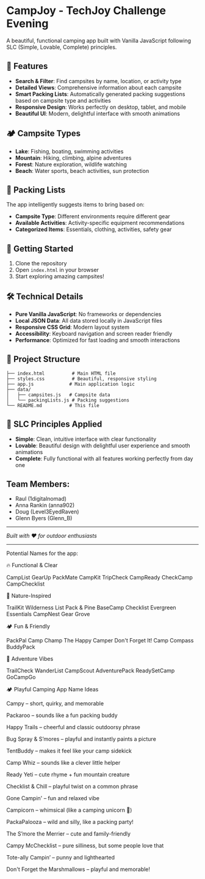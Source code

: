 # CampJoy - TechJoy Challenge Evening

A beautiful, functional camping app built with Vanilla JavaScript following SLC (Simple, Lovable, Complete) principles.

## 🌟 Features

- **Search & Filter**: Find campsites by name, location, or activity type
- **Detailed Views**: Comprehensive information about each campsite
- **Smart Packing Lists**: Automatically generated packing suggestions based on campsite type and activities
- **Responsive Design**: Works perfectly on desktop, tablet, and mobile
- **Beautiful UI**: Modern, delightful interface with smooth animations

## 🏕️ Campsite Types

- **Lake**: Fishing, boating, swimming activities
- **Mountain**: Hiking, climbing, alpine adventures
- **Forest**: Nature exploration, wildlife watching
- **Beach**: Water sports, beach activities, sun protection

## 🎒 Packing Lists

The app intelligently suggests items to bring based on:

- **Campsite Type**: Different environments require different gear
- **Available Activities**: Activity-specific equipment recommendations
- **Categorized Items**: Essentials, clothing, activities, safety gear

## 🚀 Getting Started

1. Clone the repository
2. Open `index.html` in your browser
3. Start exploring amazing campsites!

## 🛠️ Technical Details

- **Pure Vanilla JavaScript**: No frameworks or dependencies
- **Local JSON Data**: All data stored locally in JavaScript files
- **Responsive CSS Grid**: Modern layout system
- **Accessibility**: Keyboard navigation and screen reader friendly
- **Performance**: Optimized for fast loading and smooth interactions

## 📁 Project Structure

```
├── index.html          # Main HTML file
├── styles.css          # Beautiful, responsive styling
├── app.js             # Main application logic
├── data/
│   ├── campsites.js   # Campsite data
│   └── packingLists.js # Packing suggestions
└── README.md          # This file
```

## 🎯 SLC Principles Applied

- **Simple**: Clean, intuitive interface with clear functionality
- **Lovable**: Beautiful design with delightful user experience and smooth animations
- **Complete**: Fully functional with all features working perfectly from day one

## Team Members:

- Raul (1digitalnomad)
- Anna Rankin (anna902)
- Doug (Level3EyedRaven)
- Glenn Byers (Glenn_B)

---

_Built with ❤️ for outdoor enthusiasts_

---

Potential Names for the app:

🔥 Functional & Clear

CampList
GearUp
PackMate
CampKit
TripCheck
CampReady
CheckCamp
CampChecklist

🌲 Nature-Inspired

TrailKit
Wilderness List
Pack & Pine
BaseCamp Checklist
Evergreen Essentials
CampNest
Gear Grove

🏕️ Fun & Friendly

PackPal
Camp Champ
The Happy Camper
Don't Forget It!
Camp Compass
BuddyPack

🧭 Adventure Vibes

TrailCheck
WanderList
CampScout
AdventurePack
ReadySetCamp
GoCampGo

🏕️ Playful Camping App Name Ideas

Campy – short, quirky, and memorable

Packaroo – sounds like a fun packing buddy

Happy Trails – cheerful and classic outdoorsy phrase

Bug Spray & S’mores – playful and instantly paints a picture

TentBuddy – makes it feel like your camp sidekick

Camp Whiz – sounds like a clever little helper

Ready Yeti – cute rhyme + fun mountain creature

Checklist & Chill – playful twist on a common phrase

Gone Campin' – fun and relaxed vibe

Campicorn – whimsical (like a camping unicorn 🦄)

PackaPalooza – wild and silly, like a packing party!

The S’more the Merrier – cute and family-friendly

Campy McChecklist – pure silliness, but some people love that

Tote-ally Campin’ – punny and lighthearted

Don't Forget the Marshmallows – playful and memorable!
